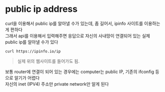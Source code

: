 # public ip address
curl을 이용해서 public ip를 알아낼 수가 있는데, 좀 길어서, ipinfo 사이트를 이용하는게 편하다   
그래서 api를 이용해서 입력해주면 응답으로 자신의 사내망이 연결되어 있는 실제 public ip를 알아낼 수가 있다  

```
curl https://ipinfo.io/ip
```
> 실제 위의 웹사이트를 들어가도 됨.  

보통 router에 연결이 되어 있는 경우에는 computer는 public IP, 기존의 ifconfig 등으로 알기가 어렵다   
자신의 inet (IPV4) 주소만 private network만 알게 된다   

